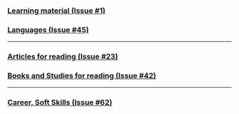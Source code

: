 ### [Learning material (Issue #1)](../../issues/1)
### [Languages (Issue #45) ](../../issues/45)
___

### [Articles for reading (Issue #23)](../../issues/23)
### [Books and Studies for reading (Issue #42)](../../issues/42)
___

### [Career, Soft Skills (Issue #62)](../../issues/62)
